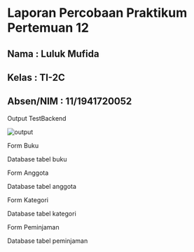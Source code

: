 # Laporan Percobaan Praktikum Pertemuan 12

## Nama : Luluk Mufida

## Kelas : TI-2C

## Absen/NIM : 11/1941720052


Output TestBackend

![output]()

Form Buku

Database tabel buku

Form Anggota

Database tabel anggota

Form Kategori

Database tabel kategori

Form Peminjaman

Database tabel peminjaman